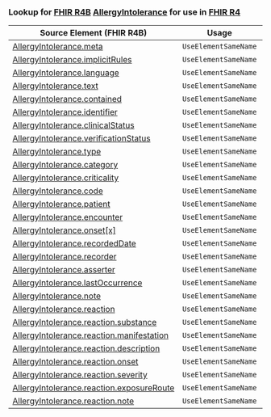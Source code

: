 ### Lookup for [FHIR R4B](https://hl7.org/fhir/R4B/) [AllergyIntolerance](https://hl7.org/fhir/R4B/AllergyIntolerance.html) for use in [FHIR R4](https://hl7.org/fhir/R4/)

| Source Element (FHIR R4B) | Usage | Target |
| -------------- | ----- | ------ |
| [AllergyIntolerance.meta](https://hl7.org/fhir/R4B/AllergyIntolerance.html#resource) | `UseElementSameName` | [AllergyIntolerance.meta](https://hl7.org/fhir/R4/AllergyIntolerance.html#resource) |
| [AllergyIntolerance.implicitRules](https://hl7.org/fhir/R4B/AllergyIntolerance.html#resource) | `UseElementSameName` | [AllergyIntolerance.implicitRules](https://hl7.org/fhir/R4/AllergyIntolerance.html#resource) |
| [AllergyIntolerance.language](https://hl7.org/fhir/R4B/AllergyIntolerance.html#resource) | `UseElementSameName` | [AllergyIntolerance.language](https://hl7.org/fhir/R4/AllergyIntolerance.html#resource) |
| [AllergyIntolerance.text](https://hl7.org/fhir/R4B/AllergyIntolerance.html#resource) | `UseElementSameName` | [AllergyIntolerance.text](https://hl7.org/fhir/R4/AllergyIntolerance.html#resource) |
| [AllergyIntolerance.contained](https://hl7.org/fhir/R4B/AllergyIntolerance.html#resource) | `UseElementSameName` | [AllergyIntolerance.contained](https://hl7.org/fhir/R4/AllergyIntolerance.html#resource) |
| [AllergyIntolerance.identifier](https://hl7.org/fhir/R4B/AllergyIntolerance.html#resource) | `UseElementSameName` | [AllergyIntolerance.identifier](https://hl7.org/fhir/R4/AllergyIntolerance.html#resource) |
| [AllergyIntolerance.clinicalStatus](https://hl7.org/fhir/R4B/AllergyIntolerance.html#resource) | `UseElementSameName` | [AllergyIntolerance.clinicalStatus](https://hl7.org/fhir/R4/AllergyIntolerance.html#resource) |
| [AllergyIntolerance.verificationStatus](https://hl7.org/fhir/R4B/AllergyIntolerance.html#resource) | `UseElementSameName` | [AllergyIntolerance.verificationStatus](https://hl7.org/fhir/R4/AllergyIntolerance.html#resource) |
| [AllergyIntolerance.type](https://hl7.org/fhir/R4B/AllergyIntolerance.html#resource) | `UseElementSameName` | [AllergyIntolerance.type](https://hl7.org/fhir/R4/AllergyIntolerance.html#resource) |
| [AllergyIntolerance.category](https://hl7.org/fhir/R4B/AllergyIntolerance.html#resource) | `UseElementSameName` | [AllergyIntolerance.category](https://hl7.org/fhir/R4/AllergyIntolerance.html#resource) |
| [AllergyIntolerance.criticality](https://hl7.org/fhir/R4B/AllergyIntolerance.html#resource) | `UseElementSameName` | [AllergyIntolerance.criticality](https://hl7.org/fhir/R4/AllergyIntolerance.html#resource) |
| [AllergyIntolerance.code](https://hl7.org/fhir/R4B/AllergyIntolerance.html#resource) | `UseElementSameName` | [AllergyIntolerance.code](https://hl7.org/fhir/R4/AllergyIntolerance.html#resource) |
| [AllergyIntolerance.patient](https://hl7.org/fhir/R4B/AllergyIntolerance.html#resource) | `UseElementSameName` | [AllergyIntolerance.patient](https://hl7.org/fhir/R4/AllergyIntolerance.html#resource) |
| [AllergyIntolerance.encounter](https://hl7.org/fhir/R4B/AllergyIntolerance.html#resource) | `UseElementSameName` | [AllergyIntolerance.encounter](https://hl7.org/fhir/R4/AllergyIntolerance.html#resource) |
| [AllergyIntolerance.onset[x]](https://hl7.org/fhir/R4B/AllergyIntolerance.html#resource) | `UseElementSameName` | [AllergyIntolerance.onset[x]](https://hl7.org/fhir/R4/AllergyIntolerance.html#resource) |
| [AllergyIntolerance.recordedDate](https://hl7.org/fhir/R4B/AllergyIntolerance.html#resource) | `UseElementSameName` | [AllergyIntolerance.recordedDate](https://hl7.org/fhir/R4/AllergyIntolerance.html#resource) |
| [AllergyIntolerance.recorder](https://hl7.org/fhir/R4B/AllergyIntolerance.html#resource) | `UseElementSameName` | [AllergyIntolerance.recorder](https://hl7.org/fhir/R4/AllergyIntolerance.html#resource) |
| [AllergyIntolerance.asserter](https://hl7.org/fhir/R4B/AllergyIntolerance.html#resource) | `UseElementSameName` | [AllergyIntolerance.asserter](https://hl7.org/fhir/R4/AllergyIntolerance.html#resource) |
| [AllergyIntolerance.lastOccurrence](https://hl7.org/fhir/R4B/AllergyIntolerance.html#resource) | `UseElementSameName` | [AllergyIntolerance.lastOccurrence](https://hl7.org/fhir/R4/AllergyIntolerance.html#resource) |
| [AllergyIntolerance.note](https://hl7.org/fhir/R4B/AllergyIntolerance.html#resource) | `UseElementSameName` | [AllergyIntolerance.note](https://hl7.org/fhir/R4/AllergyIntolerance.html#resource) |
| [AllergyIntolerance.reaction](https://hl7.org/fhir/R4B/AllergyIntolerance.html#resource) | `UseElementSameName` | [AllergyIntolerance.reaction](https://hl7.org/fhir/R4/AllergyIntolerance.html#resource) |
| [AllergyIntolerance.reaction.substance](https://hl7.org/fhir/R4B/AllergyIntolerance.html#resource) | `UseElementSameName` | [AllergyIntolerance.reaction.substance](https://hl7.org/fhir/R4/AllergyIntolerance.html#resource) |
| [AllergyIntolerance.reaction.manifestation](https://hl7.org/fhir/R4B/AllergyIntolerance.html#resource) | `UseElementSameName` | [AllergyIntolerance.reaction.manifestation](https://hl7.org/fhir/R4/AllergyIntolerance.html#resource) |
| [AllergyIntolerance.reaction.description](https://hl7.org/fhir/R4B/AllergyIntolerance.html#resource) | `UseElementSameName` | [AllergyIntolerance.reaction.description](https://hl7.org/fhir/R4/AllergyIntolerance.html#resource) |
| [AllergyIntolerance.reaction.onset](https://hl7.org/fhir/R4B/AllergyIntolerance.html#resource) | `UseElementSameName` | [AllergyIntolerance.reaction.onset](https://hl7.org/fhir/R4/AllergyIntolerance.html#resource) |
| [AllergyIntolerance.reaction.severity](https://hl7.org/fhir/R4B/AllergyIntolerance.html#resource) | `UseElementSameName` | [AllergyIntolerance.reaction.severity](https://hl7.org/fhir/R4/AllergyIntolerance.html#resource) |
| [AllergyIntolerance.reaction.exposureRoute](https://hl7.org/fhir/R4B/AllergyIntolerance.html#resource) | `UseElementSameName` | [AllergyIntolerance.reaction.exposureRoute](https://hl7.org/fhir/R4/AllergyIntolerance.html#resource) |
| [AllergyIntolerance.reaction.note](https://hl7.org/fhir/R4B/AllergyIntolerance.html#resource) | `UseElementSameName` | [AllergyIntolerance.reaction.note](https://hl7.org/fhir/R4/AllergyIntolerance.html#resource) |
